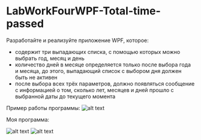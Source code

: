 # LabWorkFourWPF-Total-time-passed
Разработайте и реализуйте приложение WPF, которое:
- содержит три выпадающих списка, с помощью которых можно выбрать год, месяц и день
- количество дней в месяце определяется только после выбора года и месяца, до этого, выпадающий список с выбором дня должен быть не активен
- после выбора всех трёх параметров, должно появляться сообщение с информацией о том, сколько лет, месяцев и дней прошло с выбранной даты до текущего момента

Пример работы программы:
![alt text](https://github.com/ssplant/LabWorkFourWPF-Total-time-passed/blob/master/image.png "Пример работы программы")

Моя программа:

![alt text](https://github.com/ssplant/LabWorkFourWPF-Total-time-passed/blob/master/Capture.PNG "После выбора числа")
![alt text](https://github.com/ssplant/LabWorkFourWPF-Total-time-passed/blob/master/Capture1.PNG "После нажатия ОК")
